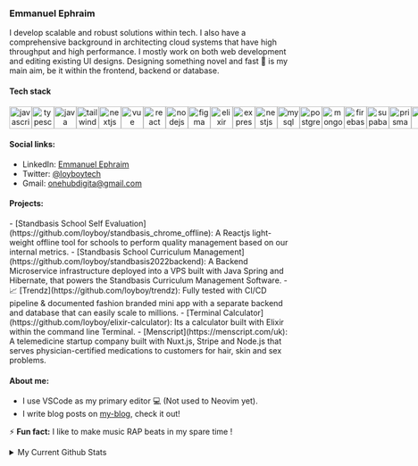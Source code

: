 <h3>Emmanuel Ephraim</h3>
I develop scalable and robust solutions within tech. I also have a comprehensive background in architecting cloud systems that have high throughput and high performance. I mostly work on both web development and editing existing UI designs. Designing something novel and fast 🚀 is my main aim, be it within the frontend, backend or database.

<h4>Tech stack</h4>
<div align="center" style="display: inline-flex; gap: 4;">
  <img src="https://cdn.jsdelivr.net/gh/devicons/devicon/icons/javascript/javascript-original.svg" height="40" alt="javascript logo"  />
  <img width="12" />
  <img src="https://cdn.jsdelivr.net/gh/devicons/devicon/icons/typescript/typescript-original.svg" height="40" alt="typescript logo"  />
  <img width="12" />
   <img src="https://cdn.jsdelivr.net/gh/devicons/devicon/icons/java/java-original.svg" height="40" alt="java logo"/>
  <img width="12" />
  <img src="https://cdn.simpleicons.org/tailwindcss/06B6D4" height="40" alt="tailwindcss logo"  />
  <img width="12" />
  <img src="https://skillicons.dev/icons?i=nextjs" height="40" alt="nextjs logo"  />
  <img width="12" />
  <img src="https://cdn.jsdelivr.net/gh/devicons/devicon/icons/vuejs/vuejs-original.svg" height="40" alt="vue logo"  />
  <img width="12" />
  <img src="https://cdn.jsdelivr.net/gh/devicons/devicon/icons/react/react-original.svg" height="40" alt="react logo"  />
  <img width="12" />
  <img src="https://cdn.jsdelivr.net/gh/devicons/devicon/icons/nodejs/nodejs-original.svg" height="40" alt="nodejs logo"/>
  <img width="12" />
  <img src="https://cdn.jsdelivr.net/gh/devicons/devicon/icons/figma/figma-original.svg" height="40" alt="figma logo"  />
  <img width="12" />
  <img src="https://cdn.jsdelivr.net/gh/devicons/devicon/icons/elixir/elixir-original.svg" height="40" alt="elixir logo"/>
  <img width="12" />
  <br />
  <br />
  <img src="https://cdn.jsdelivr.net/gh/devicons/devicon/icons/express/express-original.svg" height="40" alt="express logo"/>
  <img width="12" />
  <img src="https://cdn.jsdelivr.net/gh/devicons/devicon/icons/nestjs/nestjs-original.svg" height="40" alt="nestjs logo"/>
  <img width="12" />
  <img src="https://cdn.jsdelivr.net/gh/devicons/devicon/icons/mysql/mysql-original.svg" height="40" alt="mysql logo"/>
  <img width="12" />
  <img src="https://cdn.jsdelivr.net/gh/devicons/devicon/icons/postgresql/postgresql-original.svg" height="40" alt="postgresql logo"/>
  <img width="12" />
  <img src="https://cdn.jsdelivr.net/gh/devicons/devicon/icons/mongodb/mongodb-original.svg" height="40" alt="mongodb logo"  />
  <img width="12" />
  <img src="https://skillicons.dev/icons?i=firebase" height="40" alt="firebase logo"  />
  <img width="12" />
  <img src="https://cdn.jsdelivr.net/gh/devicons/devicon/icons/supabase/supabase-original.svg" height="40" alt="supabase logo"  />
  <img width="12" />
  <img src="https://cdn.jsdelivr.net/gh/devicons/devicon/icons/prisma/prisma-original.svg" height="40" alt="prisma logo"  />
  <img width="12" />
  <img src="https://cdn.jsdelivr.net/gh/devicons/devicon/icons/jest/jest-plain.svg" height="40" alt="jest logo"  />
  <img width="12" />
</div>

<h4>Social links:</h4>

- LinkedIn: [Emmanuel Ephraim](https://www.linkedin.com/in/loysupremo)
- Twitter:  [@loyboytech](https://x.com/loyboytech)
- Gmail:    [onehubdigita@gmail.com](mailto:onehubdigita@gmail.com)

<h4>Projects:</h4>
- [Standbasis School Self Evaluation](https://github.com/loyboy/standbasis_chrome_offline): A Reactjs light-weight offline tool for schools to perform quality management based on our internal metrics.
- [Standbasis School Curriculum Management](https://github.com/loyboy/standbasis2022backend): A Backend Microservice infrastructure deployed into a VPS built with Java Spring and Hibernate, that powers the Standbasis Curriculum Management Software.
- 📈 [Trendz](https://github.com/loyboy/trendz): Fully tested with CI/CD pipeline & documented fashion branded mini app with a separate backend and database that can easily scale to millions.
- [Terminal Calculator](https://github.com/loyboy/elixir-calculator): Its a calculator built with Elixir within the command line Terminal.
- [Menscript](https://menscript.com/uk): A telemedicine startup company built with Nuxt.js, Stripe and Node.js that serves physician-certified medications to customers for hair, skin and sex problems.

<h4>About me:</h4>

- I use VSCode as my primary editor 💻 (Not used to Neovim yet).
- I write blog posts on [my-blog](https://dev.to/loysupremo), check it out!

⚡ **Fun fact:** I like to make music RAP beats in my spare time !

<details>
  <summary>My Current Github Stats</summary>
  <br>

  <p align="center">
    <img align="center" src="https://github-readme-stats.vercel.app/api?username=loyboy&show_icons=true&theme=dracula" alt="Emmanuel Ephraim's Github Stats" alt="Emmanuel Ephraim's Github Status" />
  </p>
</details>
